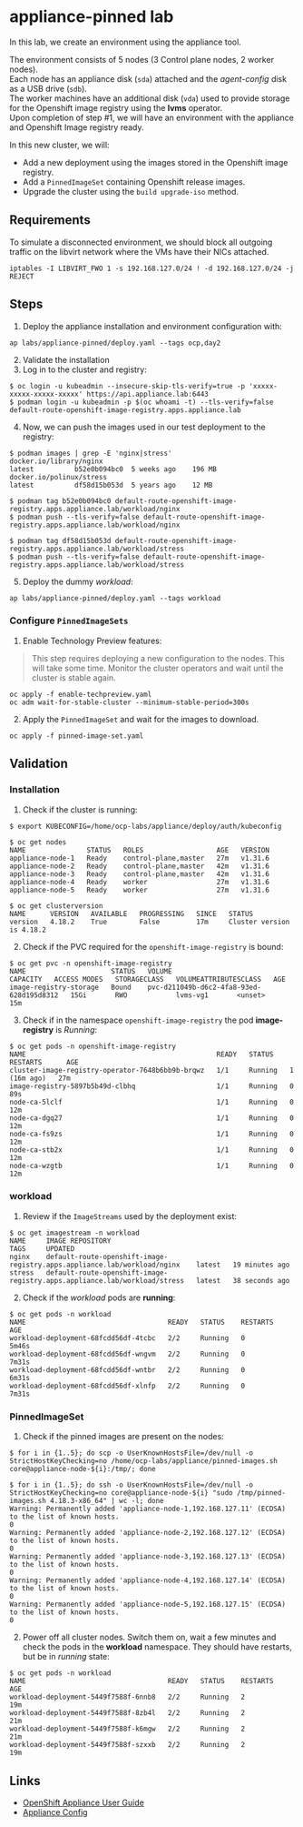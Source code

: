 # appliance-pinned lab
In this lab, we create an environment using the appliance tool.

The environment consists of 5 nodes (3 Control plane nodes, 2 worker nodes).  
Each node has an appliance disk (`sda`) attached and the _agent-config_ disk as a USB drive (`sdb`).  
The worker machines have an additional disk (`vda`) used to provide storage for the Openshift image registry using the **lvms** operator.  
Upon completion of step #1, we will have an environment with the appliance and Openshift Image registry ready.

In this new cluster, we will:
* Add a new deployment using the images stored in the Openshift image registry.
* Add a `PinnedImageSet` containing Openshift release images.
* Upgrade the cluster using the `build upgrade-iso` method.

## Requirements
To simulate a disconnected environment, we should block all outgoing traffic on the libvirt network where the VMs have their NICs attached.
```shell
iptables -I LIBVIRT_FWO 1 -s 192.168.127.0/24 ! -d 192.168.127.0/24 -j REJECT
```

## Steps
1. Deploy the appliance installation and environment configuration with:
```shell
ap labs/appliance-pinned/deploy.yaml --tags ocp,day2
```
2. Validate the installation
3. Log in to the cluster and registry:
```shell
$ oc login -u kubeadmin --insecure-skip-tls-verify=true -p 'xxxxx-xxxxx-xxxxx-xxxxx' https://api.appliance.lab:6443
$ podman login -u kubeadmin -p $(oc whoami -t) --tls-verify=false default-route-openshift-image-registry.apps.appliance.lab
```
4. Now, we can push the images used in our test deployment to the registry:
```shell
$ podman images | grep -E 'nginx|stress'
docker.io/library/nginx                                           latest          b52e0b094bc0  5 weeks ago    196 MB
docker.io/polinux/stress                                          latest          df58d15b053d  5 years ago    12 MB

$ podman tag b52e0b094bc0 default-route-openshift-image-registry.apps.appliance.lab/workload/nginx
$ podman push --tls-verify=false default-route-openshift-image-registry.apps.appliance.lab/workload/nginx

$ podman tag df58d15b053d default-route-openshift-image-registry.apps.appliance.lab/workload/stress
$ podman push --tls-verify=false default-route-openshift-image-registry.apps.appliance.lab/workload/stress
```
5. Deploy the dummy _workload_:
```shell
ap labs/appliance-pinned/deploy.yaml --tags workload
```

### Configure `PinnedImageSets`
1. Enable Technology Preview features:
> This step requires deploying a new configuration to the nodes. This will take some time. Monitor the cluster operators and wait until the cluster is stable again.
```shell
oc apply -f enable-techpreview.yaml
oc adm wait-for-stable-cluster --minimum-stable-period=300s
```
2. Apply the `PinnedImageSet` and wait for the images to download.
```shell
oc apply -f pinned-image-set.yaml
```

## Validation

### Installation
1. Check if the cluster is running:
```shell
$ export KUBECONFIG=/home/ocp-labs/appliance/deploy/auth/kubeconfig

$ oc get nodes
NAME               STATUS   ROLES                  AGE   VERSION
appliance-node-1   Ready    control-plane,master   27m   v1.31.6
appliance-node-2   Ready    control-plane,master   42m   v1.31.6
appliance-node-3   Ready    control-plane,master   42m   v1.31.6
appliance-node-4   Ready    worker                 27m   v1.31.6
appliance-node-5   Ready    worker                 27m   v1.31.6

$ oc get clusterversion
NAME      VERSION   AVAILABLE   PROGRESSING   SINCE   STATUS
version   4.18.2    True        False         17m     Cluster version is 4.18.2
```
2. Check if the PVC required for the `openshift-image-registry` is bound:
```shell
$ oc get pvc -n openshift-image-registry
NAME                     STATUS   VOLUME                                     CAPACITY   ACCESS MODES   STORAGECLASS   VOLUMEATTRIBUTESCLASS   AGE
image-registry-storage   Bound    pvc-d211049b-d6c2-4fa8-93ed-628d195d8312   15Gi       RWO            lvms-vg1       <unset>                 15m
```
3. Check if in the namespace `openshift-image-registry` the pod **image-registry** is _Running_:
```shell
$ oc get pods -n openshift-image-registry
NAME                                               READY   STATUS    RESTARTS      AGE
cluster-image-registry-operator-7648b6bb9b-brqwz   1/1     Running   1 (16m ago)   27m
image-registry-5897b5b49d-clbhq                    1/1     Running   0             89s
node-ca-5lclf                                      1/1     Running   0             12m
node-ca-dgq27                                      1/1     Running   0             12m
node-ca-fs9zs                                      1/1     Running   0             12m
node-ca-stb2x                                      1/1     Running   0             12m
node-ca-wzgtb                                      1/1     Running   0             12m
```

### workload
1. Review if the `ImageStreams` used by the deployment exist:
```shell
$ oc get imagestream -n workload
NAME     IMAGE REPOSITORY                                                            TAGS     UPDATED
nginx    default-route-openshift-image-registry.apps.appliance.lab/workload/nginx    latest   19 minutes ago
stress   default-route-openshift-image-registry.apps.appliance.lab/workload/stress   latest   38 seconds ago
```
2. Check if the _workload_ pods are **running**:
```shell
$ oc get pods -n workload
NAME                                   READY   STATUS    RESTARTS   AGE
workload-deployment-68fcdd56df-4tcbc   2/2     Running   0          5m46s
workload-deployment-68fcdd56df-wngvm   2/2     Running   0          7m31s
workload-deployment-68fcdd56df-wntbr   2/2     Running   0          6m31s
workload-deployment-68fcdd56df-xlnfp   2/2     Running   0          7m31s
```

### PinnedImageSet
1. Check if the pinned images are present on the nodes:
```shell
$ for i in {1..5}; do scp -o UserKnownHostsFile=/dev/null -o StrictHostKeyChecking=no /home/ocp-labs/appliance/pinned-images.sh core@appliance-node-${i}:/tmp/; done

$ for i in {1..5}; do ssh -o UserKnownHostsFile=/dev/null -o StrictHostKeyChecking=no core@appliance-node-${i} "sudo /tmp/pinned-images.sh 4.18.3-x86_64" | wc -l; done
Warning: Permanently added 'appliance-node-1,192.168.127.11' (ECDSA) to the list of known hosts.
0
Warning: Permanently added 'appliance-node-2,192.168.127.12' (ECDSA) to the list of known hosts.
0
Warning: Permanently added 'appliance-node-3,192.168.127.13' (ECDSA) to the list of known hosts.
0
Warning: Permanently added 'appliance-node-4,192.168.127.14' (ECDSA) to the list of known hosts.
0
Warning: Permanently added 'appliance-node-5,192.168.127.15' (ECDSA) to the list of known hosts.
0
```
2. Power off all cluster nodes. Switch them on, wait a few minutes and check the pods in the **workload** namespace. They should have restarts, but be in _running_ state:
```shell
$ oc get pods -n workload
NAME                                   READY   STATUS    RESTARTS   AGE
workload-deployment-5449f7588f-6nnb8   2/2     Running   2          19m
workload-deployment-5449f7588f-8zb4l   2/2     Running   2          21m
workload-deployment-5449f7588f-k6mgw   2/2     Running   2          21m
workload-deployment-5449f7588f-szxxb   2/2     Running   2          19m
```

## Links
* [OpenShift Appliance User Guide](https://github.com/openshift/appliance/blob/master/docs/user-guide.md)
* [Appliance Config](https://github.com/openshift/appliance/blob/master/docs/appliance-config.md)
